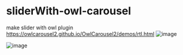 # sliderWith-owl-carousel
make slider with owl plugin https://owlcarousel2.github.io/OwlCarousel2/demos/rtl.html
![image](https://github.com/user-attachments/assets/03371bd2-6c5f-4045-aa23-06267f976d83)


![image](https://github.com/user-attachments/assets/71a5cec7-e67c-4c13-8910-8e70f60f0421)
